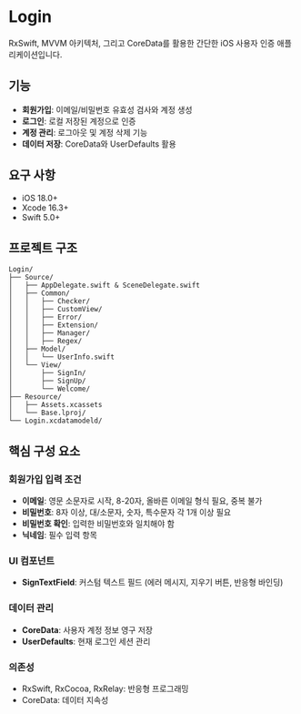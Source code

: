 # Login

RxSwift, MVVM 아키텍처, 그리고 CoreData를 활용한 간단한 iOS 사용자 인증 애플리케이션입니다.

## 기능

- **회원가입**: 이메일/비밀번호 유효성 검사와 계정 생성
- **로그인**: 로컬 저장된 계정으로 인증
- **계정 관리**: 로그아웃 및 계정 삭제 기능
- **데이터 저장**: CoreData와 UserDefaults 활용

## 요구 사항

- iOS 18.0+
- Xcode 16.3+
- Swift 5.0+

## 프로젝트 구조

```
Login/      
├── Source/      
│   ├── AppDelegate.swift & SceneDelegate.swift   
│   ├── Common/   
│   │   ├── Checker/    
│   │   ├── CustomView/   
│   │   ├── Error/    
│   │   ├── Extension/   
│   │   ├── Manager/   
│   │   ├── Regex/   
│   ├── Model/   
│   │   └── UserInfo.swift   
│   └── View/   
│       ├── SignIn/    
│       ├── SignUp/    
│       └── Welcome/   
├── Resource/   
│   ├── Assets.xcassets   
│   └── Base.lproj/   
└── Login.xcdatamodeld/
```

## 핵심 구성 요소

### 회원가입 입력 조건
- **이메일**: 영문 소문자로 시작, 8-20자, 올바른 이메일 형식 필요, 중복 불가
- **비밀번호**: 8자 이상, 대/소문자, 숫자, 특수문자 각 1개 이상 필요
- **비밀번호 확인**: 입력한 비밀번호와 일치해야 함
- **닉네임**: 필수 입력 항목

### UI 컴포넌트
- **SignTextField**: 커스텀 텍스트 필드 (에러 메시지, 지우기 버튼, 반응형 바인딩)

### 데이터 관리
- **CoreData**: 사용자 계정 정보 영구 저장
- **UserDefaults**: 현재 로그인 세션 관리

### 의존성
- RxSwift, RxCocoa, RxRelay: 반응형 프로그래밍
- CoreData: 데이터 지속성